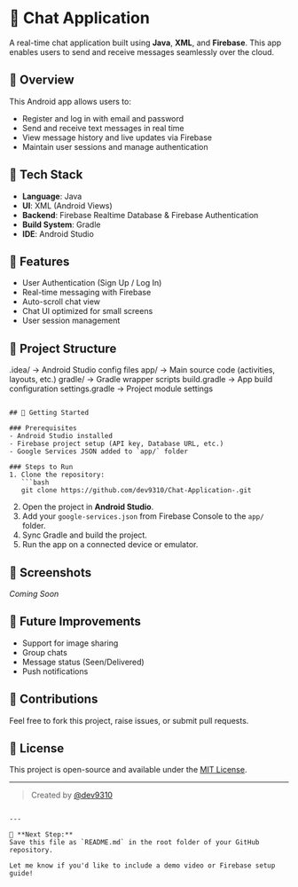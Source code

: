 
# 💬 Chat Application

A real-time chat application built using **Java**, **XML**, and **Firebase**. This app enables users to send and receive messages seamlessly over the cloud.

## 📱 Overview
This Android app allows users to:
- Register and log in with email and password
- Send and receive text messages in real time
- View message history and live updates via Firebase
- Maintain user sessions and manage authentication

## 🔧 Tech Stack
- **Language**: Java  
- **UI**: XML (Android Views)  
- **Backend**: Firebase Realtime Database & Firebase Authentication  
- **Build System**: Gradle  
- **IDE**: Android Studio  

## 🔐 Features
- User Authentication (Sign Up / Log In)
- Real-time messaging with Firebase
- Auto-scroll chat view
- Chat UI optimized for small screens
- User session management

## 📁 Project Structure


.idea/                → Android Studio config files
app/                  → Main source code (activities, layouts, etc.)
gradle/               → Gradle wrapper scripts
build.gradle          → App build configuration
settings.gradle       → Project module settings

````

## 🚀 Getting Started

### Prerequisites
- Android Studio installed
- Firebase project setup (API key, Database URL, etc.)
- Google Services JSON added to `app/` folder

### Steps to Run
1. Clone the repository:
   ```bash
   git clone https://github.com/dev9310/Chat-Application-.git
````

2. Open the project in **Android Studio**.
3. Add your `google-services.json` from Firebase Console to the `app/` folder.
4. Sync Gradle and build the project.
5. Run the app on a connected device or emulator.

## 📸 Screenshots

*Coming Soon*

## 🧠 Future Improvements

* Support for image sharing
* Group chats
* Message status (Seen/Delivered)
* Push notifications

## 🤝 Contributions

Feel free to fork this project, raise issues, or submit pull requests.

## 📜 License

This project is open-source and available under the [MIT License](LICENSE).

---

> Created by [@dev9310](https://github.com/dev9310)

```

---

📌 **Next Step:**  
Save this file as `README.md` in the root folder of your GitHub repository.

Let me know if you'd like to include a demo video or Firebase setup guide!
```
